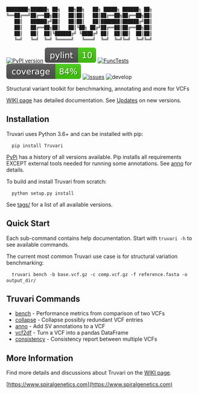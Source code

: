 ```
████████╗██████╗ ██╗   ██╗██╗   ██╗ █████╗ ██████╗ ██╗
╚══██╔══╝██╔══██╗██║   ██║██║   ██║██╔══██╗██╔══██╗██║
   ██║   ██████╔╝██║   ██║██║   ██║███████║██████╔╝██║
   ██║   ██╔══██╗██║   ██║╚██╗ ██╔╝██╔══██║██╔══██╗██║
   ██║   ██║  ██║╚██████╔╝ ╚████╔╝ ██║  ██║██║  ██║██║
   ╚═╝   ╚═╝  ╚═╝ ╚═════╝   ╚═══╝  ╚═╝  ╚═╝╚═╝  ╚═╝╚═╝
```
[![PyPI version](https://badge.fury.io/py/Truvari.svg)](https://badge.fury.io/py/Truvari)
[![pylint](imgs/pylint.svg)](https://github.com/spiralgenetics/truvari/actions/workflows/pylint.yml)
[![FuncTests](https://github.com/spiralgenetics/truvari/actions/workflows/func_tests.yml/badge.svg?branch=develop&event=push)](https://github.com/spiralgenetics/truvari/actions/workflows/func_tests.yml)
[![coverage](imgs/coverage.svg)](https://github.com/spiralgenetics/truvari/actions/workflows/func_tests.yml)
[![issues](https://img.shields.io/github/issues/spiralgenetics/truvari?maxAge=2592000)](https://github.com/spiralgenetics/truvari/issues)
![develop](https://img.shields.io/github/commits-since/spiralgenetics/truvari/v2.1.1)

Structural variant toolkit for benchmarking, annotating and more for VCFs

[WIKI page](https://github.com/spiralgenetics/truvari/wiki) has detailed documentation.
See [Updates](https://github.com/spiralgenetics/truvari/wiki/Updates) on new versions.

## Installation
Truvari uses Python 3.6+ and can be installed with pip:
```
  pip install Truvari 
```
[PyPi](https://pypi.org/project/Truvari/#history) has a history of all versions available. Pip installs all requirements EXCEPT external tools needed for running some annotations. See [anno](https://github.com/spiralgenetics/truvari/wiki/anno) for details. 

To build and install Truvari from scratch:
```
  python setup.py install
```
 
 See [tags/](https://github.com/spiralgenetics/truvari/tags/) for a list of all available versions.
 
## Quick Start

Each sub-command contains help documentation. Start with `truvari -h` to see available commands.

The current most common Truvari use case is for structural variation benchmarking:
```
  truvari bench -b base.vcf.gz -c comp.vcf.gz -f reference.fasta -o output_dir/
```
## Truvari Commands

 - [bench](https://github.com/spiralgenetics/truvari/wiki/bench) - Performance metrics from comparison of two VCFs
 - [collapse](https://github.com/spiralgenetics/truvari/wiki/collapse) - Collapse possibly redundant VCF entries
 - [anno](https://github.com/spiralgenetics/truvari/wiki/anno) - Add SV annotations to a VCF
 - [vcf2df](https://github.com/spiralgenetics/truvari/wiki/truv2df) - Turn a VCF into a pandas DataFrame
 - [consistency](https://github.com/spiralgenetics/truvari/wiki/consistency) - Consistency report between multiple VCFs

## More Information

Find more details and discussions about Truvari on the [WIKI page](https://github.com/spiralgenetics/truvari/wiki).

[https://www.spiralgenetics.com](https://www.spiralgenetics.com)

